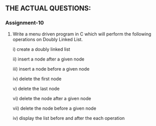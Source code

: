 ## THE ACTUAL QUESTIONS:

### Assignment-10

1. Write a menu driven program in C which will perform the following operations on Doubly Linked List.

    i)     create a doubly linked list
	
    ii)    insert a node after a given node
    
    iii)   insert a node before a given node
    
    iv)   delete the first node
    
    v)    delete the last node
    
    vi)   delete the node after a given node
    
    vii)  delete the node before a given node
    
    iv)   display the list before and after the each operation